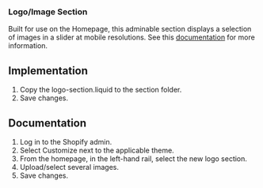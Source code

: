 ### Logo/Image Section
Built for use on the Homepage, this adminable section displays a selection of images in a slider at mobile resolutions. See this [documentation](http://kenwheeler.github.io/slick/) for more information. 


## Implementation
1. Copy the logo-section.liquid to the section folder.
2. Save changes.


## Documentation
1. Log in to the Shopify admin.
2. Select Customize next to the applicable theme.
3. From the homepage, in the left-hand rail, select the new logo section.
4. Upload/select several images.
5. Save changes.

